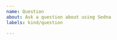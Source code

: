 ```yaml
---
name: Question
about: Ask a question about using Sedna
labels: kind/question

---
```


<!-- Please use this template for submitting questions -->


